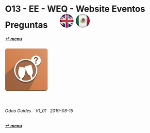 # O13 - EE - WEQ - Website Eventos Preguntas &nbsp;&nbsp;&nbsp;&nbsp; [![en-uk](/doc/img/flg/en-uk-flg-btn-sml.png)](/en-uk/o13/ee/weq/en-uk-o13-ee-weq-guides.md) [ ![es-mx](/doc/img/flg/es-mx-flg-btn-sml.png)](/es-mx/o13/ee/weq/es-mx-o13-ee-weq-guides.md)
#### [_&#x23CE; menu_](/en-uk/o13/ee/en-uk-o13-ee-guides-menu.md "Regresar al menú de EE")  
### ![weq](/doc/img/app/big/weq.png)
[ⱽ¹²³⁴⁵⁶⁷⁸⁹⁰⁻]: # (ⱽ¹²³⁴⁵⁶⁷⁸⁹⁰⁻)

<br>

###### Odoo Guides - V1_01 &nbsp; 2019-08-15  
**[_&#x23CE; menu_](/en-uk/o13/ee/en-uk-o13-ee-guides-menu.md)**  
